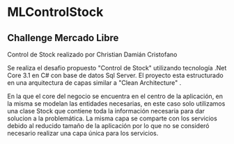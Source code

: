 # MLControlStock
## Challenge Mercado Libre
Control de Stock realizado por Christian Damián Cristofano

Se realiza el desafio propuesto "Control de Stock" utilizando tecnología .Net Core 3.1 en C# con base de datos Sql Server.
El proyecto esta estructurado en una arquitectura de capas similar a "Clean Architecture" .

En la que el core del negocio se encuentra en el centro de la aplicación,
en la misma se modelan las entidades necesarias, en este caso solo utilizamos una clase Stock que contiene toda la información necesaria para dar solucion a la 
problemática. La misma capa se comparte con los servicios debido al reducido tamaño de la aplicación por lo que no se consideró necesario realizar una capa única para
los servicios.
